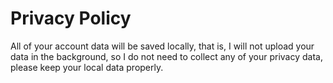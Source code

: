 # Privacy Policy
 All of your account data will be saved locally, that is, I will not upload your data in the background, so I do not need to collect any of your privacy data, please keep your local data properly.
